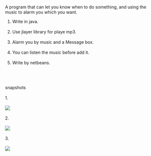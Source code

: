 A program that can let you know when to do something, and using the music to alarm you which you want.


1. Write in java.<br><br>
2. Use jlayer library for playe mp3.<br><br>
3. Alarm you by music and a Message box.<br><br>
4. You can listen the music before add it.<br><br>
5. Write by netbeans.<br><br>
<br><br>

snapshots <br><br>
1.<br><br>
<img src='http://img32.imageshack.us/img32/8494/mainpageclockalarm.png' />
<br><br>
2.<br><br>
<img src='http://img43.imageshack.us/img43/7550/addnewclockalarm.png' />
<br><br>
3.<br><br>
<img src='http://img12.imageshack.us/img12/6968/editpageclockalarm.png' />